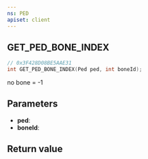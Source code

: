 ```yaml
---
ns: PED
apiset: client
---
```

## GET_PED_BONE_INDEX

```c
// 0x3F428D08BE5AAE31
int GET_PED_BONE_INDEX(Ped ped, int boneId);
```

no bone = -1

## Parameters
* **ped**:
* **boneId**:

## Return value